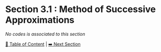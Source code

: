 # Section 3.1 : Method of Successive Approximations

_No codes is associated to this section_

[:book: Table of Content](../README.md) | [:arrow_right: Next Section](../sec3.2/README.md)